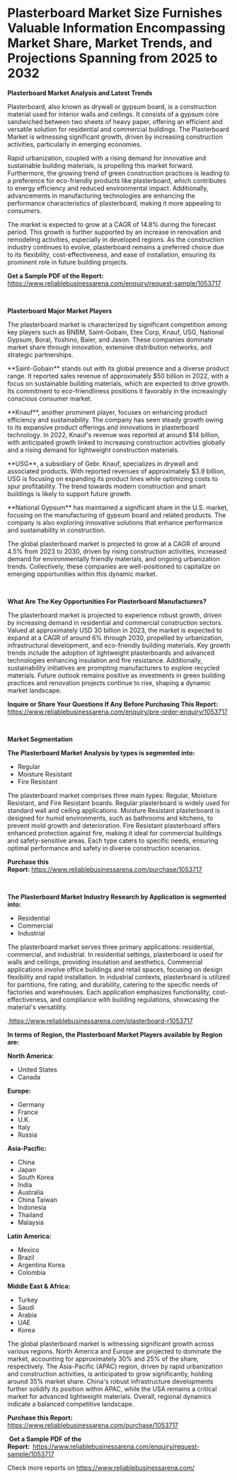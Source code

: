 <p><h1>Plasterboard Market Size Furnishes Valuable Information Encompassing Market Share, Market Trends, and Projections Spanning from 2025 to 2032</h1></p><p><strong>Plasterboard Market Analysis and Latest Trends</strong></p>
<p><p>Plasterboard, also known as drywall or gypsum board, is a construction material used for interior walls and ceilings. It consists of a gypsum core sandwiched between two sheets of heavy paper, offering an efficient and versatile solution for residential and commercial buildings. The Plasterboard Market is witnessing significant growth, driven by increasing construction activities, particularly in emerging economies. </p><p>Rapid urbanization, coupled with a rising demand for innovative and sustainable building materials, is propelling this market forward. Furthermore, the growing trend of green construction practices is leading to a preference for eco-friendly products like plasterboard, which contributes to energy efficiency and reduced environmental impact. Additionally, advancements in manufacturing technologies are enhancing the performance characteristics of plasterboard, making it more appealing to consumers.</p><p>The market is expected to grow at a CAGR of 14.8% during the forecast period. This growth is further supported by an increase in renovation and remodeling activities, especially in developed regions. As the construction industry continues to evolve, plasterboard remains a preferred choice due to its flexibility, cost-effectiveness, and ease of installation, ensuring its prominent role in future building projects.</p></p>
<p><strong>Get a Sample PDF of the Report:&nbsp;</strong> <a href="https://www.reliablebusinessarena.com/enquiry/request-sample/1053717?utm_campaign=3024&utm_medium=2&utm_source=Github&utm_content=ia&utm_term=31032025&utm_id=plasterboard">https://www.reliablebusinessarena.com/enquiry/request-sample/1053717</a></p>
<p>&nbsp;</p>
<p><strong>Plasterboard Major Market Players</strong></p>
<p><p>The plasterboard market is characterized by significant competition among key players such as BNBM, Saint-Gobain, Etex Corp, Knauf, USG, National Gypsum, Boral, Yoshino, Baier, and Jason. These companies dominate market share through innovation, extensive distribution networks, and strategic partnerships.</p><p>**Saint-Gobain** stands out with its global presence and a diverse product range. It reported sales revenue of approximately $50 billion in 2022, with a focus on sustainable building materials, which are expected to drive growth. Its commitment to eco-friendliness positions it favorably in the increasingly conscious consumer market.</p><p>**Knauf**, another prominent player, focuses on enhancing product efficiency and sustainability. The company has seen steady growth owing to its expansive product offerings and innovations in plasterboard technology. In 2022, Knauf's revenue was reported at around $14 billion, with anticipated growth linked to increasing construction activities globally and a rising demand for lightweight construction materials.</p><p>**USG**, a subsidiary of Gebr. Knauf, specializes in drywall and associated products. With reported revenues of approximately $3.9 billion, USG is focusing on expanding its product lines while optimizing costs to spur profitability. The trend towards modern construction and smart buildings is likely to support future growth.</p><p>**National Gypsum** has maintained a significant share in the U.S. market, focusing on the manufacturing of gypsum board and related products. The company is also exploring innovative solutions that enhance performance and sustainability in construction.</p><p>The global plasterboard market is projected to grow at a CAGR of around 4.5% from 2023 to 2030, driven by rising construction activities, increased demand for environmentally friendly materials, and ongoing urbanization trends. Collectively, these companies are well-positioned to capitalize on emerging opportunities within this dynamic market.</p></p>
<p>&nbsp;</p>
<p><strong>What Are The Key Opportunities For Plasterboard Manufacturers?</strong></p>
<p><p>The plasterboard market is projected to experience robust growth, driven by increasing demand in residential and commercial construction sectors. Valued at approximately USD 30 billion in 2023, the market is expected to expand at a CAGR of around 6% through 2030, propelled by urbanization, infrastructural development, and eco-friendly building materials. Key growth trends include the adoption of lightweight plasterboards and advanced technologies enhancing insulation and fire resistance. Additionally, sustainability initiatives are prompting manufacturers to explore recycled materials. Future outlook remains positive as investments in green building practices and renovation projects continue to rise, shaping a dynamic market landscape.</p></p>
<p><strong>Inquire or Share Your Questions If Any Before Purchasing This Report:</strong> <a href="https://www.reliablebusinessarena.com/enquiry/pre-order-enquiry/1053717?utm_campaign=3024&utm_medium=2&utm_source=Github&utm_content=ia&utm_term=31032025&utm_id=plasterboard">https://www.reliablebusinessarena.com/enquiry/pre-order-enquiry/1053717</a></p>
<p>&nbsp;</p>
<p><strong>Market Segmentation</strong></p>
<p><strong>The Plasterboard Market Analysis by types is segmented into:</strong></p>
<p><ul><li>Regular</li><li>Moisture Resistant</li><li>Fire Resistant</li></ul></p>
<p><p>The plasterboard market comprises three main types: Regular, Moisture Resistant, and Fire Resistant boards. Regular plasterboard is widely used for standard wall and ceiling applications. Moisture Resistant plasterboard is designed for humid environments, such as bathrooms and kitchens, to prevent mold growth and deterioration. Fire Resistant plasterboard offers enhanced protection against fire, making it ideal for commercial buildings and safety-sensitive areas. Each type caters to specific needs, ensuring optimal performance and safety in diverse construction scenarios.</p></p>
<p><strong>Purchase this Report:&nbsp;</strong><a href="https://www.reliablebusinessarena.com/purchase/1053717?utm_campaign=3024&utm_medium=2&utm_source=Github&utm_content=ia&utm_term=31032025&utm_id=plasterboard">https://www.reliablebusinessarena.com/purchase/1053717</a></p>
<p>&nbsp;</p>
<p><strong>The Plasterboard Market Industry Research by Application is segmented into:</strong></p>
<p><ul><li>Residential</li><li>Commercial</li><li>Industrial</li></ul></p>
<p><p>The plasterboard market serves three primary applications: residential, commercial, and industrial. In residential settings, plasterboard is used for walls and ceilings, providing insulation and aesthetics. Commercial applications involve office buildings and retail spaces, focusing on design flexibility and rapid installation. In industrial contexts, plasterboard is utilized for partitions, fire rating, and durability, catering to the specific needs of factories and warehouses. Each application emphasizes functionality, cost-effectiveness, and compliance with building regulations, showcasing the material's versatility.</p></p>
<p><a href="https://www.reliablebusinessarena.com/plasterboard-r1053717?utm_campaign=3024&utm_medium=2&utm_source=Github&utm_content=ia&utm_term=31032025&utm_id=plasterboard">&nbsp;https://www.reliablebusinessarena.com/plasterboard-r1053717</a></p>
<p><strong>In terms of Region, the Plasterboard Market Players available by Region are:</strong></p>
<p>
    <p> <strong> North America: </strong>
        <ul>
            <li>United States</li>
            <li>Canada</li>
        </ul>
        </p> 
    <p> <strong> Europe: </strong>
        <ul>
            <li>Germany</li>
            <li>France</li>
            <li>U.K.</li>
            <li>Italy</li>
            <li>Russia</li>
        </ul>
        </p> 
    <p> <strong> Asia-Pacific: </strong>
        <ul>
            <li>China</li>
            <li>Japan</li>
            <li>South Korea</li>
            <li>India</li>
            <li>Australia</li>
            <li>China Taiwan</li>
            <li>Indonesia</li>
            <li>Thailand</li>
            <li>Malaysia</li>
        </ul>
        </p> 
    <p> <strong> Latin America: </strong>
        <ul>
            <li>Mexico</li>
            <li>Brazil</li>
            <li>Argentina Korea</li>
            <li>Colombia</li>
        </ul>
        </p> 
    <p> <strong> Middle East & Africa: </strong>
        <ul>
            <li>Turkey</li>
            <li>Saudi</li>
            <li>Arabia</li>
            <li>UAE</li>
            <li>Korea</li>
        </ul>
    </p>
    </p>
<p><p>The global plasterboard market is witnessing significant growth across various regions. North America and Europe are projected to dominate the market, accounting for approximately 30% and 25% of the share, respectively. The Asia-Pacific (APAC) region, driven by rapid urbanization and construction activities, is anticipated to grow significantly, holding around 35% market share. China's robust infrastructure developments further solidify its position within APAC, while the USA remains a critical market for advanced lightweight materials. Overall, regional dynamics indicate a balanced competitive landscape.</p></p>
<p><strong>Purchase this Report: </strong><a href="https://www.reliablebusinessarena.com/purchase/1053717?utm_campaign=3024&utm_medium=2&utm_source=Github&utm_content=ia&utm_term=31032025&utm_id=plasterboard">https://www.reliablebusinessarena.com/purchase/1053717</a></p>
<p>&nbsp;<strong>Get a Sample PDF of the Report:&nbsp;&nbsp;</strong><a href="https://www.reliablebusinessarena.com/enquiry/request-sample/1053717?utm_campaign=3024&utm_medium=2&utm_source=Github&utm_content=ia&utm_term=31032025&utm_id=plasterboard">https://www.reliablebusinessarena.com/enquiry/request-sample/1053717</a></p>
<p><strong></strong></p>
<p>Check more reports on <a href="https://www.reliablebusinessarena.com/?utm_campaign=3024&utm_medium=2&utm_source=Github&utm_content=ia&utm_term=31032025&utm_id=plasterboard">https://www.reliablebusinessarena.com/</a></p>